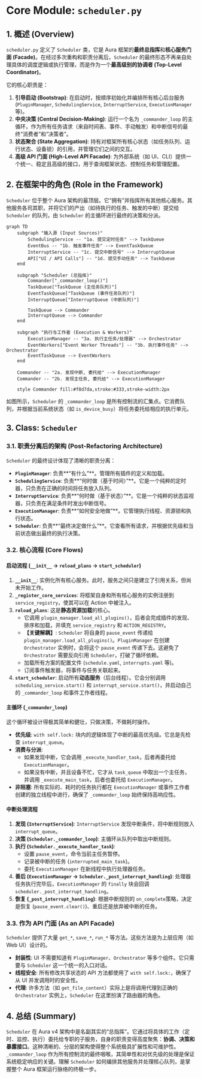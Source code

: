 
# **Core Module: `scheduler.py`**

## **1. 概述 (Overview)**

`scheduler.py` 定义了 `Scheduler` 类，它是 Aura 框架的**最终总指挥**和**核心服务门面 (Facade)**。在经过多次重构和职责分离后，`Scheduler` 的最终形态不再亲自处理具体的调度逻辑或执行管理，而是作为一个**最高级别的协调者 (Top-Level Coordinator)**。

它的核心职责是：
1.  **引导启动 (Bootstrap)**: 在启动时，按顺序初始化并编排所有核心后台服务 (`PluginManager`, `SchedulingService`, `InterruptService`, `ExecutionManager` 等)。
2.  **中央决策 (Central Decision-Making)**: 运行一个名为 `_commander_loop` 的主循环，作为所有任务请求（来自时间表、事件、手动触发）和中断信号的最终“消费者”和“决策者”。
3.  **状态聚合 (State Aggregation)**: 持有对框架所有核心状态（如任务队列、运行状态、设备锁）的引用，并管理它们之间的交互。
4.  **高级 API 门面 (High-Level API Facade)**: 为外部系统（如 UI、CLI）提供一个统一、稳定且高级的接口，用于查询框架状态、控制任务和管理配置。

## **2. 在框架中的角色 (Role in the Framework)**

`Scheduler` 位于整个 Aura 架构的最顶层。它“拥有”并指挥所有其他核心服务。其他服务各司其职，并将它们的产出（如待执行的任务、触发的中断）提交给 `Scheduler` 的队列，由 `Scheduler` 的主循环进行最终的决策和分派。

```mermaid
graph TD
    subgraph "输入源 (Input Sources)"
        SchedulingService -- "1a. 提交定时任务" --> TaskQueue
        EventBus -- "1b. 触发事件任务" --> EventTaskQueue
        InterruptService -- "1c. 提交中断信号" --> InterruptQueue
        API["UI / API Calls"] -- "1d. 提交手动任务" --> TaskQueue
    end
    
    subgraph "Scheduler (总指挥)"
        Commander["_commander_loop()"]
        TaskQueue["TaskQueue (主任务队列)"]
        EventTaskQueue["TaskQueue (事件任务队列)"]
        InterruptQueue["InterruptQueue (中断队列)"]

        TaskQueue --> Commander
        InterruptQueue --> Commander
    end

    subgraph "执行与工作者 (Execution & Workers)"
        ExecutionManager -- "3a. 执行主任务/处理器" --> Orchestrator
        EventWorkers["Event Worker Threads"] -- "3b. 执行事件任务" --> Orchestrator
        EventTaskQueue --> EventWorkers
    end

    Commander -- "2a. 发现中断, 委托给" --> ExecutionManager
    Commander -- "2b. 发现主任务, 委托给" --> ExecutionManager
    
    style Commander fill:#f8d7da,stroke:#333,stroke-width:2px
```

如图所示，`Scheduler` 的 `_commander_loop` 是所有控制流的汇集点。它消费队列，并根据当前系统状态（如 `is_device_busy`）将任务委托给相应的执行单元。

## **3. Class: `Scheduler`**

### **3.1. 职责分离后的架构 (Post-Refactoring Architecture)**

`Scheduler` 的最终设计体现了清晰的职责分离：

*   **`PluginManager`**: 负责**“有什么”**。管理所有插件的定义和加载。
*   **`SchedulingService`**: 负责**“何时做（基于时间）”**。它是一个纯粹的定时器，只负责在正确的时间将任务放入队列。
*   **`InterruptService`**: 负责**“何时做（基于状态）”**。它是一个纯粹的状态监视器，只负责在满足条件时发出中断信号。
*   **`ExecutionManager`**: 负责**“如何安全地做”**。它管理执行线程、资源锁和执行状态。
*   **`Scheduler`**: 负责**“最终决定做什么”**。它查看所有请求，并根据优先级和当前状态做出最终的执行决策。

### **3.2. 核心流程 (Core Flows)**

#### **启动流程 (`__init__` -> `reload_plans` -> `start_scheduler`)**

1.  **`__init__`**: 实例化所有核心服务。此时，服务之间只是建立了引用关系，但尚未开始工作。
2.  **`_register_core_services`**: 将框架自身和所有核心服务的实例注册到 `service_registry`，使其可以在 Action 中被注入。
3.  **`reload_plans`**: 这是**静态资源加载**的核心。
    *   它调用 `plugin_manager.load_all_plugins()`，后者会完成插件的发现、排序和加载，并填充 `service_registry` 和 `ACTION_REGISTRY`。
    *   **【关键解耦】**: `Scheduler` 将自身的 `pause_event` 传递给 `plugin_manager.load_all_plugins()`。`PluginManager` 在创建 `Orchestrator` 实例时，会将这个 `pause_event` 传递下去。这避免了 `Orchestrator` 需要反向引用 `Scheduler`，打破了循环依赖。
    *   加载所有方案的配置文件 (`schedule.yaml`, `interrupts.yaml` 等)。
    *   订阅事件触发器，将事件与任务关联起来。
4.  **`start_scheduler`**: 启动所有**动态服务**（后台线程）。它会分别调用 `scheduling_service.start()` 和 `interrupt_service.start()`，并启动自己的 `_commander_loop` 和事件工作者线程。

#### **主循环 (`_commander_loop`)**

这个循环被设计得极其简单和健壮，只做决策，不做耗时操作。

*   **优先级**: `with self.lock:` 块内的逻辑体现了中断的最高优先级。它总是先检查 `interrupt_queue`。
*   **消费与分派**:
    *   如果发现中断，它会调用 `_execute_handler_task`，后者再委托给 `ExecutionManager`。
    *   如果没有中断，并且设备不忙，它才从 `task_queue` 中取出一个主任务，并调用 `_execute_main_task`，后者也委托给 `ExecutionManager`。
*   **非阻塞**: 所有实际的、耗时的任务执行都在 `ExecutionManager` 或事件工作者创建的独立线程中进行，确保了 `_commander_loop` 始终保持高响应性。

#### **中断处理流程**

1.  **发现 (`InterruptService`)**: `InterruptService` 发现中断条件，将中断规则放入 `interrupt_queue`。
2.  **决策 (`Scheduler._commander_loop`)**: 主循环从队列中取出中断规则。
3.  **执行 (`Scheduler._execute_handler_task`)**:
    *   设置 `pause_event`，命令当前主任务暂停。
    *   记录被中断的任务 (`interrupted_main_task`)。
    *   委托 `ExecutionManager` 在新线程中执行处理器任务。
4.  **善后 (`ExecutionManager` -> `Scheduler._post_interrupt_handling`)**: 处理器任务执行完毕后，`ExecutionManager` 的 `finally` 块会回调 `scheduler._post_interrupt_handling`。
5.  **恢复 (`_post_interrupt_handling`)**: 根据中断规则的 `on_complete`策略，决定是恢复 (`pause_event.clear()`)、重启还是放弃被中断的任务。

### **3.3. 作为 API 门面 (As an API Facade)**

`Scheduler` 提供了大量 `get_*`, `save_*`, `run_*` 等方法。这些方法是为上层应用（如 Web UI）设计的。

*   **封装性**: UI 不需要知道有 `PluginManager`、`Orchestrator` 等多个组件。它只需要与 `Scheduler` 这一个统一的入口对话。
*   **线程安全**: 所有修改共享状态的 API 方法都使用了 `with self.lock:`，确保了从 UI 并发调用时的安全性。
*   **代理**: 许多方法（如 `get_file_content`）实际上是将调用代理到正确的 `Orchestrator` 实例上，`Scheduler` 在这里扮演了路由器的角色。

## **4. 总结 (Summary)**

`Scheduler` 在 Aura v4 架构中是名副其实的“总指挥”。它通过将具体的工作（定时、监控、执行）委托给专职的子服务，自身的职责变得高度聚焦：**协调、决策和暴露接口**。这种清晰的、分层的架构使得整个系统极具扩展性和可维护性。`_commander_loop` 作为所有控制流的最终咽喉，其简单性和对优先级的处理是保证系统稳定响应的关键。理解 `Scheduler` 如何编排其他服务并处理核心队列，是掌握整个 Aura 框架运行脉络的终极一步。

